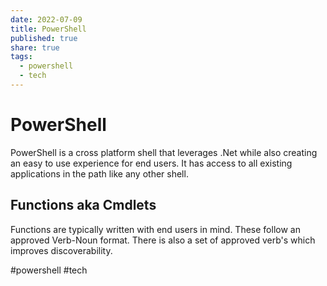 ```yaml
---
date: 2022-07-09
title: PowerShell
published: true
share: true
tags:
  - powershell
  - tech
---
```


# PowerShell
PowerShell is a cross platform shell that leverages .Net while also creating an easy to use experience for end users. It has access to all existing applications in the path like any other shell.

## Functions aka Cmdlets
Functions are typically written with end users in mind. These follow an approved Verb-Noun format. There is also a set of approved verb's which improves discoverability.

#powershell #tech